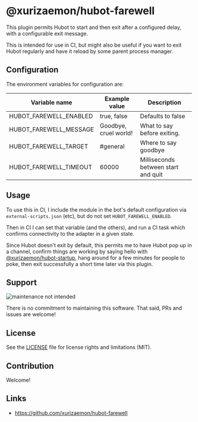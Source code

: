 # @xurizaemon/hubot-farewell

This plugin permits Hubot to start and then exit after a configured delay, with a configurable exit message.

This is intended for use in CI, but might also be useful if you want to exit Hubot regularly and have it reload by some
parent process manager.

## Configuration

The environment variables for configuration are:

| Variable name          | Example value         | Description                         |
|------------------------|-----------------------|-------------------------------------|
| HUBOT_FAREWELL_ENABLED | true, false           | Defaults to false                   |
| HUBOT_FAREWELL_MESSAGE | Goodbye, cruel world! | What to say before exiting.         |
| HUBOT_FAREWELL_TARGET  | #general              | Where to say goodbye                |
| HUBOT_FAREWELL_TIMEOUT | 60000                 | Milliseconds between start and quit |

## Usage

To use this in CI, I include the module in the bot's default configuration via `external-scripts.json` (etc), but do not
set `HUBOT_FAREWELL_ENABLED`.

Then in CI I can set that variable (and the others), and run a CI task which confirms connectivity to the adapter in a
given state.

Since Hubot doesn't exit by default, this permits me to have Hubot pop up in a channel, confirm things are working by
saying hello with [@xurizaemon/hubot-startup](https://github.com/xurizaemon/hubot-startup), hang around for a few
minutes for people to poke, then exit successfully a short time later via this plugin.

## Support

![maintenance not intended](https://unmaintained.tech)

There is no commitment to maintaining this software. That said, PRs and issues are welcome!

## License

See the [LICENSE](LICENSE.md) file for license rights and limitations (MIT).

## Contribution

Welcome!

## Links

* https://github.com/xurizaemon/hubot-farewell